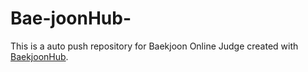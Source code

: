 # Bae-joonHub-
This is a auto push repository for Baekjoon Online Judge created with [BaekjoonHub](https://github.com/BaekjoonHub/BaekjoonHub).
